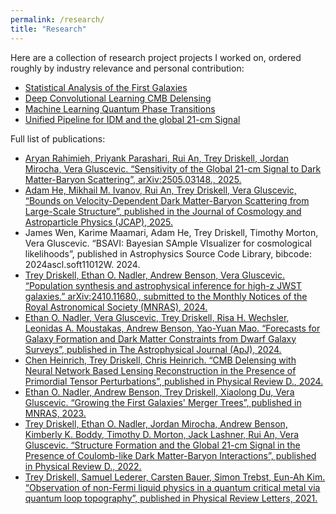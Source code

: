 ```yaml
---
permalink: /research/
title: "Research"
---
```


Here are a collection of research project projects I worked on, ordered roughly by industry relevance and personal contribution:

- [Statistical Analysis of the First Galaxies](/research/jwst/)
- [Deep Convolutional Learning CMB Delensing](/research/cmb/)
- [Machine Learning Quantum Phase Transitions](/research/qlt)
- [Unified Pipeline for IDM and the global 21-cm Signal](/research/21cm/)

Full list of publications:
- [Aryan Rahimieh, Priyank Parashari, Rui An, Trey Driskell, Jordan Mirocha, Vera Gluscevic. “Sensitivity of the Global 21-cm Signal to Dark Matter-Baryon Scattering”, arXiv:2505.03148., 2025.](https://doi.org/10.48550/arXiv.2505.03148)
- [Adam He, Mikhail M. Ivanov, Rui An, Trey Driskell, Vera Gluscevic, “Bounds on Velocity-Dependent Dark Matter-Baryon Scattering from Large-Scale Structure”, published in the Journal of Cosmology and Astroparticle Physics (JCAP), 2025.](https://doi.org/10.1088/1475-7516/2025/05/087)
- James Wen, Karime Maamari, Adam He, Trey Driskell, Timothy Morton, Vera Gluscevic. “BSAVI: Bayesian SAmple VIsualizer for cosmological likelihoods”, published in  Astrophysics Source Code Library, bibcode: 2024ascl.soft11012W. 2024.
- [Trey Driskell, Ethan O. Nadler, Andrew Benson, Vera Gluscevic. “Population synthesis and astrophysical inference for high-z JWST galaxies.” arXiv:2410.11680., submitted to the Monthly Notices of the Royal Astronomical Society (MNRAS), 2024.](https://doi.org/10.48550/arXiv.2410.11680)
- [Ethan O. Nadler, Vera Gluscevic, Trey Driskell, Risa H. Wechsler, Leonidas A. Moustakas, Andrew Benson, Yao-Yuan Mao. “Forecasts for Galaxy Formation and Dark Matter Constraints from Dwarf Galaxy Surveys”, published in The Astrophysical Journal (ApJ), 2024.](https://doi.org/10.3847/1538-4357/ad3bb1)
- [Chen Heinrich, Trey Driskell, Chris Heinrich. “CMB Delensing with Neural Network Based Lensing Reconstruction in the Presence of Primordial Tensor Perturbations”, published in Physical Review D., 2024.](https://doi.org/10.1103/PhysRevD.109.043518)
- [Ethan O. Nadler, Andrew Benson, Trey Driskell, Xiaolong Du, Vera Gluscevic. “Growing the First Galaxies' Merger Trees”, published in MNRAS, 2023.](https://doi.org/10.1093/mnras/stad666)
- [Trey Driskell, Ethan O. Nadler, Jordan Mirocha, Andrew Benson, Kimberly K. Boddy, Timothy D. Morton, Jack Lashner, Rui An, Vera Gluscevic. “Structure Formation and the Global 21-cm Signal in the Presence of Coulomb-like Dark Matter-Baryon Interactions”, published in Physical Review D., 2022.](https://doi.org/10.1103/PhysRevD.106.103525)
- [Trey Driskell, Samuel Lederer, Carsten Bauer, Simon Trebst, Eun-Ah Kim. “Observation of non-Fermi liquid physics in a quantum critical metal via quantum loop topography”, published in Physical Review Letters, 2021.](https://doi.org/10.1103/PhysRevLett.127.046601)



